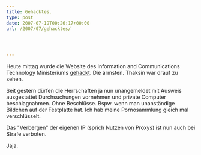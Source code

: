 ```yaml
---
title: Gehacktes.
type: post
date: 2007-07-19T00:26:17+00:00
url: /2007/07/gehacktes/




---
```

Heute mittag wurde die Website des Information and Communications Technology Ministeriums [gehackt][1]. Die ärmsten. Thaksin war drauf zu sehen.

Seit gestern dürfen die Herrschaften ja nun unangemeldet mit Ausweis ausgestattet Durchsuchungen vornehmen und private Computer beschlagnahmen. Ohne Beschlüsse. Bspw. wenn man unanständige Bildchen auf der Festplatte hat. Ich hab meine Pornosammlung gleich mal verschlüsselt.

Das "Verbergen" der eigenen IP (sprich Nutzen von Proxys) ist nun auch bei Strafe verboten.

Jaja.

 [1]: http://www.nationmultimedia.com/breakingnews/read.php?newsid=30041536
